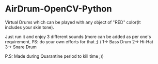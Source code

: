 # AirDrum-OpenCV-Python
Virtual Drums which can be played with any object of "RED" color(It includes your skin tone).


Just run it and enjoy 3 different sounds (more can be added as per one's requirement, PS: do your own efforts for that ;) )
1-> Bass Drum
2-> Hi-Hat
3-> Snare Drum


P.S: Made during Quarantine period to kill time ;))
